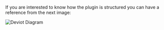 If you are interested to know how the plugin is structured you can have a reference from the next image:


![Deviot Diagram](https://user-images.githubusercontent.com/7091609/27319413-53d664ec-555f-11e7-83fb-fbdc24fc9c95.jpg)